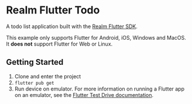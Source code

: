 # Realm Flutter Todo

A todo list application built with the [Realm Flutter SDK](https://www.mongodb.com/docs/realm/sdk/flutter/).

This example only supports Flutter for Android, iOS, Windows and MacOS.
It **does not** support Flutter for Web or Linux.

## Getting Started

1. Clone and enter the project
1. `flutter pub get`
1. Run device on emulator. For more information on running a Flutter app
   on an emulator, see the [Flutter Test Drive documentation](https://docs.flutter.dev/get-started/test-drive).
